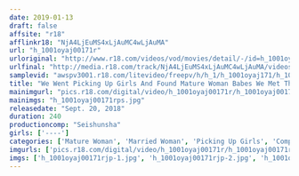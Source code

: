 ```yaml
---
date: 2019-01-13
draft: false
affsite: "r18"
afflinkr18: "NjA4LjEuMS4xLjAuMC4wLjAuMA"
url: "h_1001oyaj00171r"
urloriginal: "http://www.r18.com/videos/vod/movies/detail/-/id=h_1001oyaj00171r"
urlfinal: "http://media.r18.com/track/NjA4LjEuMS4xLjAuMC4wLjAuMA/videos/vod/movies/detail/-/id=h_1001oyaj00171r"
samplevid: "awspv3001.r18.com/litevideo/freepv/h/h_1/h_1001oyaj171/h_1001oyaj171_dmb_s.mp4"
title: "We Went Picking Up Girls And Found Mature Woman Babes We Met These Married Woman Babes And Seduced Them And Fucked Their Brains Out"
mainimgurl: "pics.r18.com/digital/video/h_1001oyaj00171r/h_1001oyaj00171rps.jpg"
mainimgs: "h_1001oyaj00171rps.jpg"
releasedate: "Sept. 20, 2018"
duration: 240
productioncomp: "Seishunsha"
girls: ['----']
categories: ['Mature Woman', 'Married Woman', 'Picking Up Girls', 'Compilation', 'Over 4 Hours']
imgurls: ['pics.r18.com/digital/video/h_1001oyaj00171r/h_1001oyaj00171rjp-1.jpg', 'pics.r18.com/digital/video/h_1001oyaj00171r/h_1001oyaj00171rjp-2.jpg', 'pics.r18.com/digital/video/h_1001oyaj00171r/h_1001oyaj00171rjp-3.jpg', 'pics.r18.com/digital/video/h_1001oyaj00171r/h_1001oyaj00171rjp-4.jpg', 'pics.r18.com/digital/video/h_1001oyaj00171r/h_1001oyaj00171rjp-5.jpg', 'pics.r18.com/digital/video/h_1001oyaj00171r/h_1001oyaj00171rjp-6.jpg', 'pics.r18.com/digital/video/h_1001oyaj00171r/h_1001oyaj00171rjp-7.jpg', 'pics.r18.com/digital/video/h_1001oyaj00171r/h_1001oyaj00171rjp-8.jpg', 'pics.r18.com/digital/video/h_1001oyaj00171r/h_1001oyaj00171rjp-9.jpg', 'pics.r18.com/digital/video/h_1001oyaj00171r/h_1001oyaj00171rjp-10.jpg', 'pics.r18.com/digital/video/h_1001oyaj00171r/h_1001oyaj00171rjp-11.jpg', 'pics.r18.com/digital/video/h_1001oyaj00171r/h_1001oyaj00171rjp-12.jpg', 'pics.r18.com/digital/video/h_1001oyaj00171r/h_1001oyaj00171rjp-13.jpg', 'pics.r18.com/digital/video/h_1001oyaj00171r/h_1001oyaj00171rjp-14.jpg', 'pics.r18.com/digital/video/h_1001oyaj00171r/h_1001oyaj00171rjp-15.jpg', 'pics.r18.com/digital/video/h_1001oyaj00171r/h_1001oyaj00171rjp-16.jpg', 'pics.r18.com/digital/video/h_1001oyaj00171r/h_1001oyaj00171rjp-17.jpg', 'pics.r18.com/digital/video/h_1001oyaj00171r/h_1001oyaj00171rjp-18.jpg', 'pics.r18.com/digital/video/h_1001oyaj00171r/h_1001oyaj00171rjp-19.jpg', 'pics.r18.com/digital/video/h_1001oyaj00171r/h_1001oyaj00171rjp-20.jpg']
imgs: ['h_1001oyaj00171rjp-1.jpg', 'h_1001oyaj00171rjp-2.jpg', 'h_1001oyaj00171rjp-3.jpg', 'h_1001oyaj00171rjp-4.jpg', 'h_1001oyaj00171rjp-5.jpg', 'h_1001oyaj00171rjp-6.jpg', 'h_1001oyaj00171rjp-7.jpg', 'h_1001oyaj00171rjp-8.jpg', 'h_1001oyaj00171rjp-9.jpg', 'h_1001oyaj00171rjp-10.jpg', 'h_1001oyaj00171rjp-11.jpg', 'h_1001oyaj00171rjp-12.jpg', 'h_1001oyaj00171rjp-13.jpg', 'h_1001oyaj00171rjp-14.jpg', 'h_1001oyaj00171rjp-15.jpg', 'h_1001oyaj00171rjp-16.jpg', 'h_1001oyaj00171rjp-17.jpg', 'h_1001oyaj00171rjp-18.jpg', 'h_1001oyaj00171rjp-19.jpg', 'h_1001oyaj00171rjp-20.jpg']
---
```

